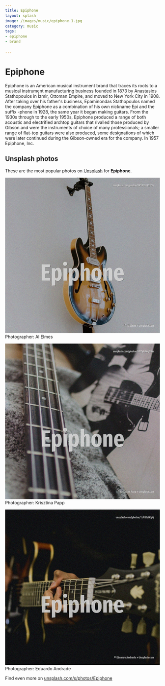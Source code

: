 ```yaml
---
title: Epiphone
layout: splash
image: /images/music/epiphone.1.jpg
category: music
tags:
- epiphone
- brand

---
```

# Epiphone

Epiphone is an American musical instrument brand that traces its roots to a musical instrument  manufacturing business founded in 1873 by Anastasios Stathopoulos in İzmir, Ottoman Empire, and  moved to New York City in 1908. After taking over his father's business, Epaminondas Stathopoulos named the company Epiphone as a  combination of his own nickname Epi and the suffix -phone  in 1928, the same year it began making  guitars. From the 1930s through to the early 1950s, Epiphone produced a range of both acoustic and   electrified archtop guitars that rivalled those produced by Gibson and were the instruments of  choice of many professionals; a smaller range of flat-top guitars were also produced, some  designations of which were later continued during the Gibson-owned era for the company.  In 1957 Epiphone, Inc. 

 
## Unsplash photos
These are the most popular photos on [Unsplash](https://unsplash.com) for **Epiphone**.
 
![Epiphone](/images/music/epiphone.1.jpg)
Photographer:  Al Elmes
 
![Epiphone](/images/music/epiphone.2.jpg)
Photographer:  Krisztina Papp
 
![Epiphone](/images/music/epiphone.3.jpg)
Photographer:  Eduardo Andrade
 
Find even more on [unsplash.com/s/photos/Epiphone](https://unsplash.com/s/photos/Epiphone)
 
